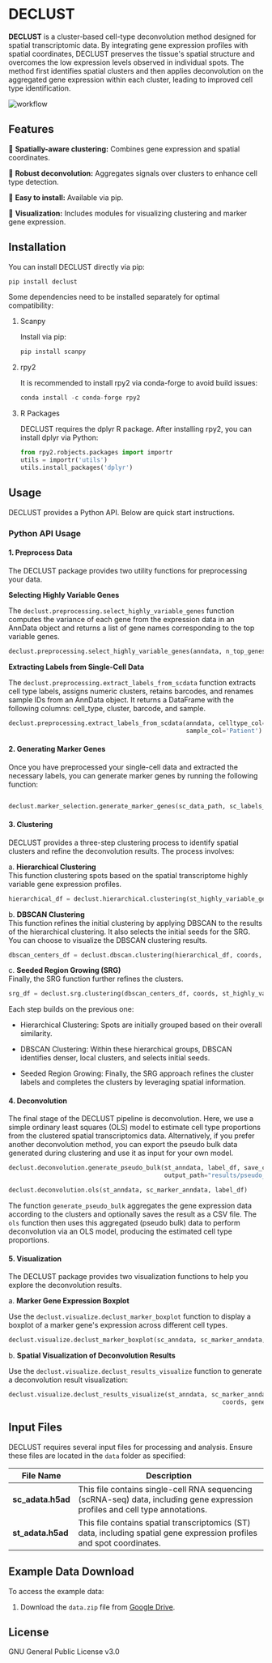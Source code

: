 # DECLUST

**DECLUST** is a cluster-based cell-type deconvolution method designed for spatial transcriptomic data. By integrating gene expression profiles with spatial coordinates, DECLUST preserves the tissue's spatial structure and overcomes the low expression levels observed in individual spots. The method first identifies spatial clusters and then applies deconvolution on the aggregated gene expression within each cluster, leading to improved cell type identification.

![workflow](./DECLUST_workflow.png)

## Features

🌟 **Spatially-aware clustering:** Combines gene expression and spatial coordinates.

🌟 **Robust deconvolution:** Aggregates signals over clusters to enhance cell type detection.

🌟 **Easy to install:** Available via pip.

🌟 **Visualization:** Includes modules for visualizing clustering and marker gene expression.

## Installation

You can install DECLUST directly via pip:

```bash
pip install declust
```

Some dependencies need to be installed separately for optimal compatibility:


1. Scanpy

   Install via pip:
   ```python
   pip install scanpy
   ```
2. rpy2

   It is recommended to install rpy2 via conda-forge to avoid build issues:
   
   ```python
   conda install -c conda-forge rpy2
   ```
3. R Packages

   DECLUST requires the dplyr R package. After installing rpy2, you can install dplyr via Python:
   
   ```python
   from rpy2.robjects.packages import importr
   utils = importr('utils')
   utils.install_packages('dplyr')
   ```

## Usage
DECLUST provides a Python API. Below are quick start instructions.

### Python API Usage

#### 1. Preprocess Data 

The DECLUST package provides two utility functions for preprocessing your data.

**Selecting Highly Variable Genes**

The `declust.preprocessing.select_highly_variable_genes` function computes the variance of each gene from the expression data in an AnnData object and returns a list of gene names corresponding to the top variable genes.

```python
declust.preprocessing.select_highly_variable_genes(anndata, n_top_genes=5000)
```

**Extracting Labels from Single-Cell Data**

The `declust.preprocessing.extract_labels_from_scdata` function extracts cell type labels, assigns numeric clusters, retains barcodes, and renames sample IDs from an AnnData object. It returns a DataFrame with the following columns: cell_type, cluster, barcode, and sample.

```python
declust.preprocessing.extract_labels_from_scdata(anndata, celltype_col='celltype_major',
                                                 sample_col='Patient')
```

#### 2. Generating Marker Genes

Once you have preprocessed your single-cell data and extracted the necessary labels, you can generate marker genes by running the following function:

```python

declust.marker_selection.generate_marker_genes(sc_data_path, sc_labels_path, output_path)
```

#### 3. Clustering

DECLUST provides a three-step clustering process to identify spatial clusters and refine the deconvolution results. The process involves:

a. **Hierarchical Clustering**  
   This function clustering spots based on the spatial transcriptome highly variable gene expression profiles.
   
   ```python
   hierarchical_df = declust.hierarchical.clustering(st_highly_variable_genes, coords)
   ```
b. **DBSCAN Clustering**  
   This function refines the initial clustering by applying DBSCAN to the results of the hierarchical clustering. It also selects the initial seeds for the SRG. You can choose to visualize the DBSCAN clustering results.
   
   ```python
   dbscan_centers_df = declust.dbscan.clustering(hierarchical_df, coords, visualize=True)
   ```
c. **Seeded Region Growing (SRG)**  
   Finally, the SRG function further refines the clusters.
   
   ```python
   srg_df = declust.srg.clustering(dbscan_centers_df, coords, st_highly_variable_genes)
   ```
Each step builds on the previous one:

- Hierarchical Clustering: Spots are initially grouped based on their overall similarity.

- DBSCAN Clustering: Within these hierarchical groups, DBSCAN identifies denser, local clusters, and selects initial seeds.

- Seeded Region Growing: Finally, the SRG approach refines the cluster labels and completes the clusters by leveraging spatial information.

#### 4. Deconvolution

The final stage of the DECLUST pipeline is deconvolution. Here, we use a simple ordinary least squares (OLS) model to estimate cell type proportions from the clustered spatial transcriptomics data. Alternatively, if you prefer another deconvolution method, you can export the pseudo bulk data generated during clustering and use it as input for your own model.

```python
declust.deconvolution.generate_pseudo_bulk(st_anndata, label_df, save_csv=True, 
                                           output_path="results/pseudo_bulk.csv")

declust.deconvolution.ols(st_anndata, sc_marker_anndata, label_df)
```
The function `generate_pseudo_bulk` aggregates the gene expression data according to the clusters and optionally saves the result as a CSV file. The `ols` function then uses this aggregated (pseudo bulk) data to perform deconvolution via an OLS model, producing the estimated cell type proportions.

#### 5. Visualization

The DECLUST package provides two visualization functions to help you explore the deconvolution results.

a. **Marker Gene Expression Boxplot**

Use the `declust.visualize.declust_marker_boxplot` function to display a boxplot of a marker gene's expression across different cell types.

```python
declust.visualize.declust_marker_boxplot(sc_anndata, sc_marker_anndata, gene_idx)
```

b. **Spatial Visualization of Deconvolution Results**

Use the `declust.visualize.declust_results_visualize` function to generate a deconvolution result visualization:

```python
declust.visualize.declust_results_visualize(st_anndata, sc_marker_anndata, decon_result_df,
                                                           coords, gene_idx, cell_type_idx)
```

## Input Files  

DECLUST requires several input files for processing and analysis. Ensure these files are located in the `data` folder as specified:

| File Name            | Description                                                                                 |
|----------------------|---------------------------------------------------------------------------------------------|
| **sc_adata.h5ad**    | This file contains single-cell RNA sequencing (scRNA-seq) data, including gene expression profiles and cell type annotations.|
| **st_adata.h5ad**    | This file contains spatial transcriptomics (ST) data, including spatial gene expression profiles and spot coordinates. |

## Example Data Download  

To access the example data:

1. Download the `data.zip` file from [Google Drive](https://drive.google.com/uc?export=download&id=1LrSQYf1_IqQzxx7GeJrbBsEyuLLHHERC).


## License  

GNU General Public License v3.0